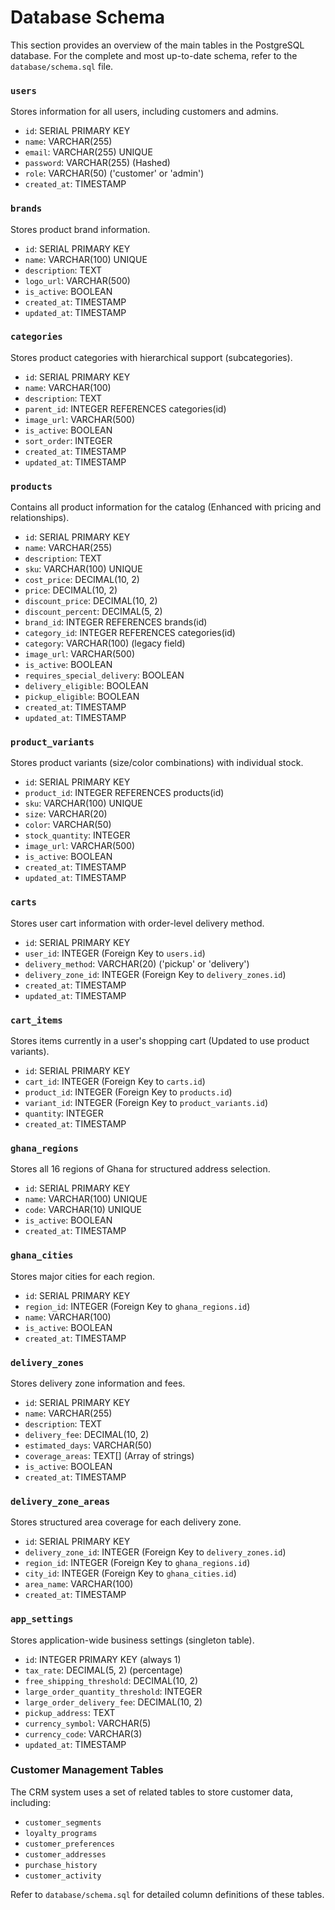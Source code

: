 # Database Schema

This section provides an overview of the main tables in the PostgreSQL database. For the complete and most up-to-date schema, refer to the `database/schema.sql` file.

### `users`

Stores information for all users, including customers and admins.

- `id`: SERIAL PRIMARY KEY
- `name`: VARCHAR(255)
- `email`: VARCHAR(255) UNIQUE
- `password`: VARCHAR(255) (Hashed)
- `role`: VARCHAR(50) ('customer' or 'admin')
- `created_at`: TIMESTAMP

### `brands`

Stores product brand information.

- `id`: SERIAL PRIMARY KEY
- `name`: VARCHAR(100) UNIQUE
- `description`: TEXT
- `logo_url`: VARCHAR(500)
- `is_active`: BOOLEAN
- `created_at`: TIMESTAMP
- `updated_at`: TIMESTAMP

### `categories`

Stores product categories with hierarchical support (subcategories).

- `id`: SERIAL PRIMARY KEY
- `name`: VARCHAR(100)
- `description`: TEXT
- `parent_id`: INTEGER REFERENCES categories(id)
- `image_url`: VARCHAR(500)
- `is_active`: BOOLEAN
- `sort_order`: INTEGER
- `created_at`: TIMESTAMP
- `updated_at`: TIMESTAMP

### `products`

Contains all product information for the catalog (Enhanced with pricing and relationships).

- `id`: SERIAL PRIMARY KEY
- `name`: VARCHAR(255)
- `description`: TEXT
- `sku`: VARCHAR(100) UNIQUE
- `cost_price`: DECIMAL(10, 2)
- `price`: DECIMAL(10, 2)
- `discount_price`: DECIMAL(10, 2)
- `discount_percent`: DECIMAL(5, 2)
- `brand_id`: INTEGER REFERENCES brands(id)
- `category_id`: INTEGER REFERENCES categories(id)
- `category`: VARCHAR(100) (legacy field)
- `image_url`: VARCHAR(500)
- `is_active`: BOOLEAN
- `requires_special_delivery`: BOOLEAN
- `delivery_eligible`: BOOLEAN
- `pickup_eligible`: BOOLEAN
- `created_at`: TIMESTAMP
- `updated_at`: TIMESTAMP

### `product_variants`

Stores product variants (size/color combinations) with individual stock.

- `id`: SERIAL PRIMARY KEY
- `product_id`: INTEGER REFERENCES products(id)
- `sku`: VARCHAR(100) UNIQUE
- `size`: VARCHAR(20)
- `color`: VARCHAR(50)
- `stock_quantity`: INTEGER
- `image_url`: VARCHAR(500)
- `is_active`: BOOLEAN
- `created_at`: TIMESTAMP
- `updated_at`: TIMESTAMP

### `carts`

Stores user cart information with order-level delivery method.

- `id`: SERIAL PRIMARY KEY
- `user_id`: INTEGER (Foreign Key to `users.id`)
- `delivery_method`: VARCHAR(20) ('pickup' or 'delivery')
- `delivery_zone_id`: INTEGER (Foreign Key to `delivery_zones.id`)
- `created_at`: TIMESTAMP
- `updated_at`: TIMESTAMP

### `cart_items`

Stores items currently in a user's shopping cart (Updated to use product variants).

- `id`: SERIAL PRIMARY KEY
- `cart_id`: INTEGER (Foreign Key to `carts.id`)
- `product_id`: INTEGER (Foreign Key to `products.id`)
- `variant_id`: INTEGER (Foreign Key to `product_variants.id`)
- `quantity`: INTEGER
- `created_at`: TIMESTAMP

### `ghana_regions`

Stores all 16 regions of Ghana for structured address selection.

- `id`: SERIAL PRIMARY KEY
- `name`: VARCHAR(100) UNIQUE
- `code`: VARCHAR(10) UNIQUE
- `is_active`: BOOLEAN
- `created_at`: TIMESTAMP

### `ghana_cities`

Stores major cities for each region.

- `id`: SERIAL PRIMARY KEY
- `region_id`: INTEGER (Foreign Key to `ghana_regions.id`)
- `name`: VARCHAR(100)
- `is_active`: BOOLEAN
- `created_at`: TIMESTAMP

### `delivery_zones`

Stores delivery zone information and fees.

- `id`: SERIAL PRIMARY KEY
- `name`: VARCHAR(255)
- `description`: TEXT
- `delivery_fee`: DECIMAL(10, 2)
- `estimated_days`: VARCHAR(50)
- `coverage_areas`: TEXT[] (Array of strings)
- `is_active`: BOOLEAN
- `created_at`: TIMESTAMP

### `delivery_zone_areas`

Stores structured area coverage for each delivery zone.

- `id`: SERIAL PRIMARY KEY
- `delivery_zone_id`: INTEGER (Foreign Key to `delivery_zones.id`)
- `region_id`: INTEGER (Foreign Key to `ghana_regions.id`)
- `city_id`: INTEGER (Foreign Key to `ghana_cities.id`)
- `area_name`: VARCHAR(100)
- `created_at`: TIMESTAMP

### `app_settings`

Stores application-wide business settings (singleton table).

- `id`: INTEGER PRIMARY KEY (always 1)
- `tax_rate`: DECIMAL(5, 2) (percentage)
- `free_shipping_threshold`: DECIMAL(10, 2)
- `large_order_quantity_threshold`: INTEGER
- `large_order_delivery_fee`: DECIMAL(10, 2)
- `pickup_address`: TEXT
- `currency_symbol`: VARCHAR(5)
- `currency_code`: VARCHAR(3)
- `updated_at`: TIMESTAMP

### Customer Management Tables

The CRM system uses a set of related tables to store customer data, including:

- `customer_segments`
- `loyalty_programs`
- `customer_preferences`
- `customer_addresses`
- `purchase_history`
- `customer_activity`

Refer to `database/schema.sql` for detailed column definitions of these tables.
